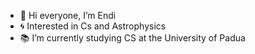 - 👋 Hi everyone, I’m Endi
- 🌀 Interested in Cs and Astrophysics 
- 📚 I’m currently studying CS at the University of Padua


